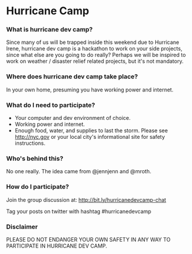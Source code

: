 # Hurricane Camp

### What is hurricane dev camp?
Since many of us will be trapped inside this weekend due to Hurricane Irene, hurricane dev camp is a hackathon to work on your side projects, since what else are you going to do really? Perhaps we will be inspired to work on weather / disaster relief related projects, but it's not mandatory.

### Where does hurricane dev camp take place?
In your own home, presuming you have working power and internet.

### What do I need to participate?

 * Your computer and dev environment of choice.
 * Working power and internet.
 * Enough food, water, and supplies to last the storm. Please see http://nyc.gov or your local city's informational site for safety instructions.

### Who's behind this?
No one really. The idea came from @jennjenn and @mroth.

### How do I participate?
Join the group discussion at: http://bit.ly/hurricanedevcamp-chat

Tag your posts on twitter with hashtag #hurricanedevcamp

### Disclaimer

PLEASE DO NOT ENDANGER YOUR OWN SAFETY IN ANY WAY TO PARTICIPATE IN HURRICANE DEV CAMP.

